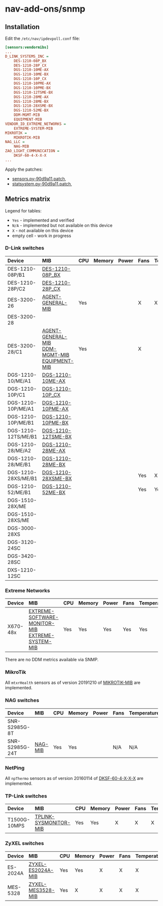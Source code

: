 # nav-add-ons/snmp

## Installation

Edit the `/etc/nav/ipdevpoll.conf` file:

```ini
[sensors:vendormibs]
...
D_LINK_SYSTEMS_INC =
    DES-1210-08P_BX
    DES-1210-28P_CX
    DGS-1210-10ME-AX
    DGS-1210-10ME-BX
    DGS-1210-10P_CX
    DGS-1210-10PME-AX
    DGS-1210-10PME-BX
    DGS-1210-12TSME-BX
    DGS-1210-28ME-AX
    DGS-1210-28ME-BX
    DGS-1210-28XSME-BX
    DGS-1210-52ME-BX
    DDM-MGMT-MIB
    EQUIPMENT-MIB
VENDOR_ID_EXTREME_NETWORKS =
    EXTREME-SYSTEM-MIB
MIKROTIK =
    MIKROTIK-MIB
NAG_LLC =
    NAG-MIB
ZAO_LIGHT_COMMUNICATION =
    DKSF-60-4-X-X-X
...
```

Apply the patches:

- [sensors.py-90d9a11.patch](patches/nav/ipdevpoll/plugins/sensors.py-90d9a11.patch),
- [statsystem.py-90d9a11.patch](patches/nav/ipdevpoll/plugins/statsystem.py-90d9a11.patch),



## Metrics matrix

Legend for tables:

- `Yes` - implemented and verified
- `N/A` - implemented but not available on this device
- `X` - not available on this device
- empty cell - work in progress

### D-Link switches

| Device              | MIB  | CPU  | Memory | Power | Fans | Temperatures | DDM  | PoE
| :------------------ | :--- | :--- | :----- | :---- | :--- | :----------- | :--- | :---
| DES-1210-08P/B1     | [DES-1210-08P_BX](doc/D_Link_DES_1210_08P_BX_v3_12_004_mib.tree.txt) | | | | | | |
| DES-1210-28P/C2     | [DES-1210-28P_CX](doc/D_Link_DES_1210_28P_CX_4_12_004_mib.tree.txt) | | | | | | |
| DES-3200-26         | [AGENT-GENERAL-MIB](doc/D_Link_Genmgmt_mib.tree.txt) | Yes | | | X | X | X | X
| DES-3200-28         |      |      |        |       |      |              |      |
| DES-3200-28/C1      | [AGENT-GENERAL-MIB](doc/D_Link_Genmgmt_mib.tree.txt)<br>[DDM-MGMT-MIB](doc/D_Link_DDM_mib.tree.txt)<br>[EQUIPMENT-MIB](doc/EQUIPMENT-MIB) | Yes | | | X | | Yes | X
| DGS-1210-10/ME/A1   | [DGS-1210-10ME-AX](doc/D_Link_DGS_1210_10ME_AX_6_14_001_mib.tree.txt) | | | | | | |
| DGS-1210-10P/C1     | [DGS-1210-10P_CX](doc/D_Link_DGS_1210_10P_CX_4_10_002_mib.tree.txt) | | | | | | |
| DGS-1210-10P/ME/A1  | [DGS-1210-10PME-AX](doc/D_Link_DGS_1210_10PME_AX_6_13_017_mib.tree.txt) | | | | | | |
| DGS-1210-10P/ME/B1  | [DGS-1210-10PME-BX](doc/D_Link_DGS_1210_10PME_BX_7_02_017_mib.tree.txt) | | | | | | |
| DGS-1210-12TS/ME/B1 | [DGS-1210-12TSME-BX](doc/D_Link_DGS_1210_12TSME_BX_7_03_001_mib.tree.txt) | | | | | | |
| DGS-1210-28/ME/A2   | [DGS-1210-28ME-AX](doc/D_Link_DGS_1210_28ME_AX_6_14_001_mib.tree.txt) | | | | | | |
| DGS-1210-28/ME/B1   | [DGS-1210-28ME-BX](doc/D_Link_DGS_1210_28ME_BX_7_03_001_mib.tree.txt) | | | | | | |
| DGS-1210-28XS/ME/B1 | [DGS-1210-28XSME-BX](doc/D_Link_DGS_1210_28XSME_BX_7_03_001_mib.tree.txt) | | | | Yes | X | |
| DGS-1210-52/ME/B1   | [DGS-1210-52ME-BX](doc/D_Link_DGS_1210_52ME_BX_7_02_017_mib.tree.txt) | | | | Yes | Yes | |
| DGS-1510-28X/ME     |      |      |        |       |      |              |      |
| DGS-1510-28XS/ME    |      |      |        |       |      |              |      |
| DGS-3000-28XS       |      |      |        |       |      |              |      |
| DGS-3120-24SC       |      |      |        |       |      |              |      |
| DGS-3420-28SC       |      |      |        |       |      |              |      |
| DXS-1210-12SC       |      |      |        |       |      |              |      |

### Extreme Networks

| Device              | MIB  | CPU  | Memory | Power | Fans | Temperatures | PoE
| :------------------ | :--- | :--- | :----- | :---- | :--- | :----------- | :---
| X670-48x | [EXTREME-SOFTWARE-MONITOR-MIB](doc/Extreme_Networks_EXTREME_SOFTWARE_MONITOR_MIB_mib.tree.txt)<br>[EXTREME-SYSTEM-MIB](doc/Extreme_Networks_EXTREME_SYSTEM_MIB_mib.tree.txt) | Yes | Yes | Yes | Yes | Yes | X

There are no DDM metrics available via SNMP.

### MikroTik

All `mtxrHealth` sensors as of version 20191210 of [MIKROTIK-MIB](doc/MikroTik_mikrotik_mib.tree.txt) are implemented.

### NAG switches

| Device         | MIB  | CPU | Memory | Power |Fans | Temperatures | DDM  | PoE
| :------------- | :--- |:----| :----- | :---- |:--- | :----------- | :--- | :---
| SNR-S2985G-8T  |      |     |        |       |     |              |      |    
| SNR-S2985G-24T | [NAG-MIB](doc/NAG_SNR_SWITCH_private_2_1_80_mib.tree.txt) | Yes | Yes | | N/A | N/A | Yes | N/A

### NetPing

All `npThermo` sensors as of version 20160114 of [DKSF-60-4-X-X-X](doc/NetPing_DKSF_60_5_2_MB_mib.tree.txt) are implemented.

### TP-Link switches

| Device       | MIB  | CPU | Memory | Power |Fans | Temperatures | DDM  | PoE
| :----------- | :--- | :---| :----- | :---- |:--- | :----------- | :--- | :---
| T1500G-10MPS | [TPLINK-SYSMONITOR-MIB](doc/TP_Link_tplink_sysMonitor_mib.tree.txt) | Yes | Yes | X | X | X | X |

### ZyXEL switches

| Device       | MIB  | CPU | Memory | Power |Fans | Temperatures | DDM  | PoE
| :----------- | :--- | :---| :----- | :---- |:--- | :----------- | :--- | :---
| ES-2024A | [ZYXEL-ES2024A-MIB](doc/ZyXEL_390TX3C0_mib.tree.txt) | Yes | Yes | X | X | X | X | X
| MES-5328 | [ZYXEL-MES3528-MIB](doc/ZyXEL_390BHR5C0_mib.tree.txt) | Yes | X | X | X | X | X | X
